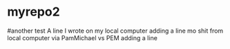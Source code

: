 # myrepo2
#another test
A line I wrote on my local computer
adding a line
mo shit from local computer via PamMichael vs PEM
adding a line
